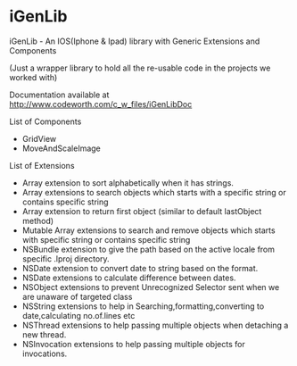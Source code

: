 iGenLib
=======

iGenLib - An IOS(Iphone &amp; Ipad) library with Generic Extensions and Components

(Just a wrapper library to hold all the re-usable code in the projects we worked with)

Documentation available at http://www.codeworth.com/c_w_files/iGenLibDoc

List of Components
- GridView
- MoveAndScaleImage

List of Extensions
- Array extension to sort alphabetically when it has strings.
- Array extensions to search objects which starts with a specific string or contains specific string
- Array extension to return first object (similar to default lastObject method)
- Mutable Array extensions to search and remove objects which starts with specific string or contains specific string
- NSBundle extension to give the path based on the active locale from specific .lproj directory.
- NSDate extension to convert date to string based on the format.
- NSDate extensions to calculate difference between dates.
- NSObject extensions to prevent Unrecognized Selector sent when we are unaware of targeted class
- NSString extensions to help in Searching,formatting,converting to date,calculating no.of.lines etc
- NSThread extensions to help passing multiple objects when detaching a new thread.
- NSInvocation extensions to help passing multiple objects for invocations.

